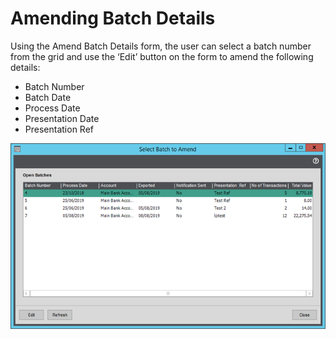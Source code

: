 # Amending Batch Details

Using the Amend Batch Details form, the user can select a batch number from the grid and use the ‘Edit’ button on the form to amend the following details:

- Batch Number
- Batch Date
- Process Date
- Presentation Date
- Presentation Ref

![Amend Batch Details screen](img/dd_module_amend_batch_details.png)
